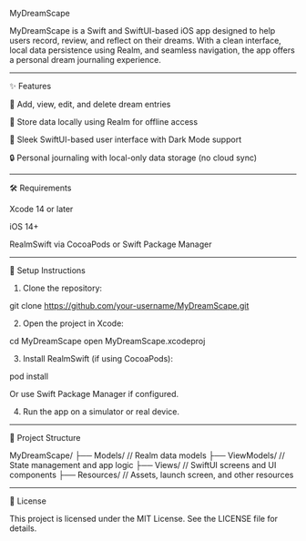 MyDreamScape

MyDreamScape is a Swift and SwiftUI-based iOS app designed to help users record, review, and reflect on their dreams. With a clean interface, local data persistence using Realm, and seamless navigation, the app offers a personal dream journaling experience.


---

✨ Features

📓 Add, view, edit, and delete dream entries

💾 Store data locally using Realm for offline access

🌙 Sleek SwiftUI-based user interface with Dark Mode support

🔒 Personal journaling with local-only data storage (no cloud sync)



---

🛠 Requirements

Xcode 14 or later

iOS 14+

RealmSwift via CocoaPods or Swift Package Manager



---

🚀 Setup Instructions

1. Clone the repository:

git clone https://github.com/your-username/MyDreamScape.git


2. Open the project in Xcode:

cd MyDreamScape
open MyDreamScape.xcodeproj


3. Install RealmSwift (if using CocoaPods):

pod install

Or use Swift Package Manager if configured.


4. Run the app on a simulator or real device.




---

📁 Project Structure

MyDreamScape/
├── Models/         // Realm data models
├── ViewModels/     // State management and app logic
├── Views/          // SwiftUI screens and UI components
├── Resources/      // Assets, launch screen, and other resources


---

📄 License

This project is licensed under the MIT License. See the LICENSE file for details.

